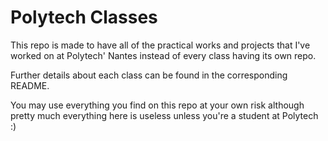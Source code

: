 # Polytech Classes

This repo is made to have all of the practical works and projects that I've worked on at Polytech' Nantes instead of every class having its own repo.

Further details about each class can be found in the corresponding README.

You may use everything you find on this repo at your own risk although pretty much everything here is useless unless you're a student at Polytech :)
